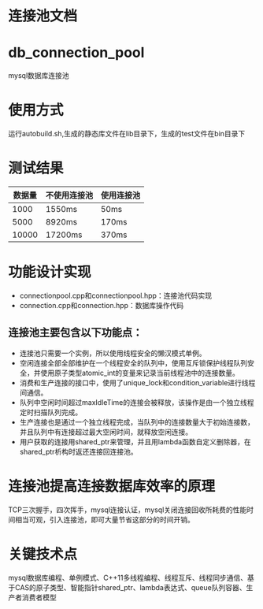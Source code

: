 # 连接池文档

# db_connection_pool

mysql数据库连接池

# 使用方式

运行autobuild.sh,生成的静态库文件在lib目录下，生成的test文件在bin目录下

# 测试结果

| 数据量 | 不使用连接池 | 使用连接池 |
| ------ | ------------ | ---------- |
| 1000   | 1550ms       | 50ms       |
| 5000   | 8920ms       | 170ms      |
| 10000  | 17200ms      | 370ms      |

# 功能设计实现

- connectionpool.cpp和connectionpool.hpp：连接池代码实现
- connection.cpp和connection.hpp：数据库操作代码

## 连接池主要包含以下功能点：

- 连接池只需要一个实例，所以使用线程安全的懒汉模式单例。
- 空闲连接全部全部维护在一个线程安全的队列中，使用互斥锁保护线程队列安全，并使用原子类型atomic_int的变量来记录当前线程池中的连接数量。
- 消费和生产连接的接口中，使用了unique_lock和condition_variable进行线程间通信。
- 队列中空闲时间超过maxIdleTime的连接会被释放，该操作是由一个独立线程定时扫描队列完成。
- 生产连接也是通过一个独立线程完成，当队列中的连接数量大于初始连接数，并且队列中有连接超过最大空闲时间，就释放空闲连接。
- 用户获取的连接用shared_ptr来管理，并且用lambda函数自定义删除器，在shared_ptr析构时返还连接回连接池。

# 连接池提高连接数据库效率的原理

TCP三次握手，四次挥手，mysql连接认证，mysql关闭连接回收所耗费的性能时间相当可观，引入连接池，即可大量节省这部分的时间开销。

# 关键技术点

mysql数据库编程、单例模式、C++11多线程编程、线程互斥、线程同步通信、基于CAS的原子类型、智能指针shared_ptr、lambda表达式、queue队列容器、生产者消费者模型
